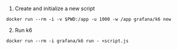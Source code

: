 1. Create and initialize a new script 
```
docker run --rm -i -v $PWD:/app -u 1000 -w /app grafana/k6 new
```

2. Run k6
```
docker run --rm -i grafana/k6 run - <script.js
```
